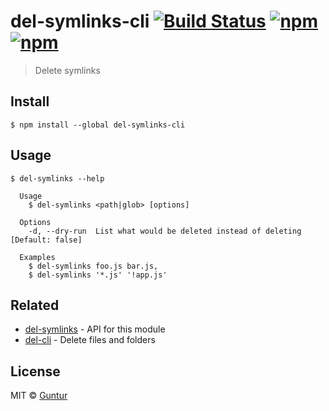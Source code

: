 # del-symlinks-cli [![Build Status](https://travis-ci.org/iguntur/del-symlinks-cli.svg?branch=master)](https://travis-ci.org/iguntur/del-symlinks-cli) [![npm](https://img.shields.io/npm/v/del-symlinks-cli.svg?style=flat-square)](https://npmjs.com/package/del-symlinks-cli) [![npm](https://img.shields.io/npm/l/del-symlinks-cli.svg?style=flat-square)](#)

> Delete symlinks


## Install

```
$ npm install --global del-symlinks-cli
```


## Usage

```
$ del-symlinks --help

  Usage
    $ del-symlinks <path|glob> [options]

  Options
    -d, --dry-run  List what would be deleted instead of deleting [Default: false]

  Examples
    $ del-symlinks foo.js bar.js,
    $ del-symlinks '*.js' '!app.js'
```


## Related

- [del-symlinks](https://github.com/iguntur/del-symlinks) - API for this module
- [del-cli](https://github.com/sindresorhus/del-cli) - Delete files and folders

## License

MIT © [Guntur](http://guntur.starmediateknik.com)
